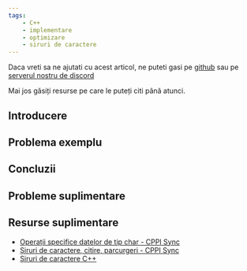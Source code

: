 ```yaml
---
tags:
    - C++
    - implementare
    - optimizare
    - siruri de caractere
---
```


Daca vreti sa ne ajutati cu acest articol, ne puteti gasi pe [github](https://github.com/roalgo-discord/arhiva-educationala) sau pe [serverul nostru de discord](https://discord.gg/vdDRSmg3fC)

Mai jos găsiți resurse pe care le puteți citi până atunci.

## Introducere

## Problema exemplu

## Concluzii

## Probleme suplimentare

## Resurse suplimentare

* [Operații specifice datelor de tip char - CPPI Sync](https://cppi.sync.ro/materia/operatii_specifice_datelor_de_tip_char.html)
* [Șiruri de caractere, citire, parcurgeri - CPPI Sync](https://cppi.sync.ro/materia/siruri_de_caractere_citire_parcurgeri.html)
* [Șiruri de caractere C++](https://www.pbinfo.ro/articole/19/siruri-de-caractere-in-cpp)
